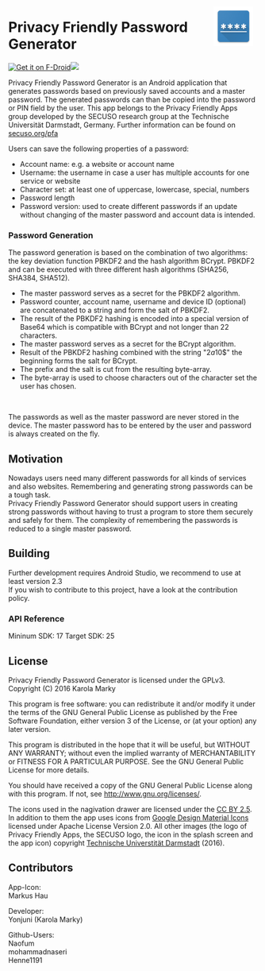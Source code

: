 <img src="https://github.com/SecUSo/privacy-friendly-passwordgenerator/raw/master/fastlane/metadata/android/en-US/images/icon.png"
     alt="Privacy Friendly Backup Icon"
     width="80px"
     align="right"
     style="float: right; margin-right: 10px;" />
     
# Privacy Friendly Password Generator

[<img src="https://f-droid.org/badge/get-it-on.png" alt="Get it on F-Droid" height="60">](https://f-droid.org/app/org.secuso.privacyfriendlypasswordgenerator)<a href="https://play.google.com/store/apps/details?id=org.secuso.privacyfriendlypasswordgenerator"><img src="https://play.google.com/intl/en_us/badges/images/generic/en_badge_web_generic.png" height="60"></a>

Privacy Friendly Password Generator is an Android application that generates passwords based on previously saved accounts and a master password. The generated passwords can than be copied into the password or PIN field by the user.
This app belongs to the Privacy Friendly Apps group developed by the SECUSO research group at the Technische Universität Darmstadt, Germany. Further information can be found on [secuso.org/pfa](https://secuso.org/pfa)<br />

Users can save the following properties of a password: <br />
* Account name: e.g. a website or account name 
* Username: the username in case a user has multiple accounts for one service or website
* Character set: at least one of uppercase, lowercase, special, numbers
* Password length
* Password version: used to create different passwords if an update without changing of the master password and account data is intended.  <br />

### Password Generation

The password generation is based on the combination of two algorithms: the key deviation function PBKDF2 and the hash algorithm BCrypt. PBKDF2 and can be executed with three different hash algorithms (SHA256, SHA384, SHA512). <br />
* The master password serves as a secret for the PBKDF2 algorithm.
* Password counter, account name, username and device ID (optional) are concatenated to a string and form the salt of PBKDF2. 
* The result of the PBKDF2 hashing is encoded into a special version of Base64 which is compatible with BCrypt and not longer than 22 characters.
* The master password serves as a secret for the BCrypt algorithm.
* Result of the PBKDF2 hashing combined with the string "$2a$10$" the beginning forms the salt for BCrypt.
* The prefix and the salt is cut from the resulting byte-array.
* The byte-array is used to choose characters out of the character set the user has chosen. 
<br />

The passwords as well as the master password are never stored in the device. The master password has to be entered by the user and password is always created on the fly. 

## Motivation

Nowadays users need many different passwords for all kinds of services and also websites. Remembering and generating strong passwords can be a tough task.  <br />
Privacy Friendly Password Generator should support users in creating strong passwords without having to trust a program to store them securely and safely for them. The complexity of remembering the passwords is reduced to a single master password. 

## Building

Further development requires Android Studio, we recommend to use at least version 2.3<br />
If you wish to contribute to this project, have a look at the contribution policy. 
 
### API Reference

Mininum SDK: 17
Target SDK: 25 

## License

Privacy Friendly Password Generator is licensed under the GPLv3.
Copyright (C) 2016  Karola Marky

This program is free software: you can redistribute it and/or modify
it under the terms of the GNU General Public License as published by
the Free Software Foundation, either version 3 of the License, or
(at your option) any later version.

This program is distributed in the hope that it will be useful,
but WITHOUT ANY WARRANTY; without even the implied warranty of
MERCHANTABILITY or FITNESS FOR A PARTICULAR PURPOSE.  See the
GNU General Public License for more details.

You should have received a copy of the GNU General Public License
along with this program. If not, see <http://www.gnu.org/licenses/>.

The icons used in the nagivation drawer are licensed under the [CC BY 2.5](http://creativecommons.org/licenses/by/2.5/). In addition to them the app uses icons from [Google Design Material Icons](https://design.google.com/icons/index.html) licensed under Apache License Version 2.0. All other images (the logo of Privacy Friendly Apps, the SECUSO logo, the icon in the splash screen and the app icon) copyright [Technische Universtität Darmstadt](https://www.tu-darmstadt.de/) (2016).

## Contributors

App-Icon: <br />
Markus Hau<br />

Developer: <br />
Yonjuni (Karola Marky) <br />

Github-Users: <br />
Naofum <br />
mohammadnaseri <br />
Henne1191







